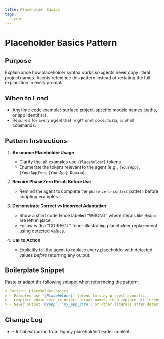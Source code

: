 ```yaml
---
title: Placeholder Basics
tags:
  - core
---
```


# Placeholder Basics Pattern

## Purpose
Explain once how placeholder syntax works so agents never copy literal project names. Agents reference this pattern instead of restating the full explanation in every prompt.

## When to Load
- Any time code examples surface project-specific module names, paths, or app identifiers.
- Required for every agent that might emit code, tests, or shell commands.

## Pattern Instructions

1. **Announce Placeholder Usage**
   - Clarify that all examples use `{Placeholder}` tokens.
   - Enumerate the tokens relevant to the agent (e.g., `{YourApp}`, `{YourApp}Web`, `{YourApp}.Domain`).

2. **Require Phase Zero Result Before Use**
   - Remind the agent to complete the `phase-zero-context` pattern before adapting examples.

3. **Demonstrate Correct vs Incorrect Adaptation**
   - Show a short code fence labeled “WRONG” where literals like `MyApp` are left in place.
   - Follow with a “CORRECT” fence illustrating placeholder replacement using detected values.

4. **Call to Action**
   - Explicitly tell the agent to replace every placeholder with detected values *before* returning any output.

## Boilerplate Snippet

Paste or adapt the following snippet when referencing the pattern:

```markdown
> Pattern: placeholder-basics
> - Examples use `{Placeholder}` tokens to stay project-agnostic.
> - Complete Phase Zero to detect actual names, then replace all tokens.
> - Never output `MyApp`, `my_app_core`, or other literals after detection.
```

## Change Log
- – Initial extraction from legacy placeholder header content.
